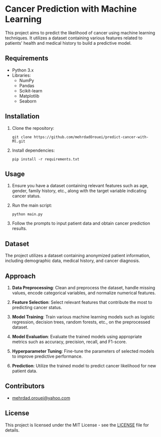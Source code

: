 # Cancer Prediction with Machine Learning

This project aims to predict the likelihood of cancer using machine learning techniques. It utilizes a dataset containing various features related to patients' health and medical history to build a predictive model.

## Requirements

- Python 3.x
- Libraries:
  - NumPy
  - Pandas
  - Scikit-learn
  - Matplotlib
  - Seaborn

## Installation

1. Clone the repository:
   ```
   git clone https://github.com/mehrdadOrouei/predict-cancer-with-Ml.git
   ```

2. Install dependencies:
   ```
   pip install -r requirements.txt
   ```

## Usage

1. Ensure you have a dataset containing relevant features such as age, gender, family history, etc., along with the target variable indicating cancer status.

2. Run the main script:
   ```
   python main.py
   ```

3. Follow the prompts to input patient data and obtain cancer prediction results.

## Dataset

The project utilizes a dataset containing anonymized patient information, including demographic data, medical history, and cancer diagnosis.

## Approach

1. **Data Preprocessing**: Clean and preprocess the dataset, handle missing values, encode categorical variables, and normalize numerical features.

2. **Feature Selection**: Select relevant features that contribute the most to predicting cancer status.

3. **Model Training**: Train various machine learning models such as logistic regression, decision trees, random forests, etc., on the preprocessed dataset.

4. **Model Evaluation**: Evaluate the trained models using appropriate metrics such as accuracy, precision, recall, and F1-score.

5. **Hyperparameter Tuning**: Fine-tune the parameters of selected models to improve predictive performance.

6. **Prediction**: Utilize the trained model to predict cancer likelihood for new patient data.

## Contributors

- mehrdad.orouei@yahoo.com

## License

This project is licensed under the MIT License - see the [LICENSE](LICENSE) file for details.
